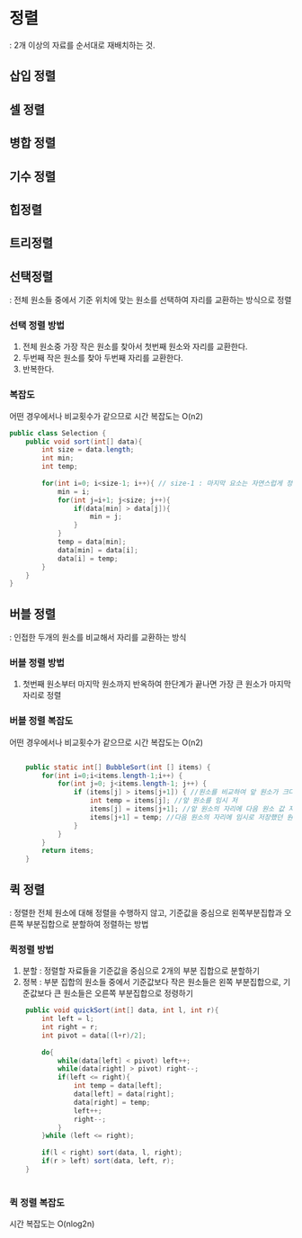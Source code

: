 
# 정렬
: 2개 이상의 자료를 순서대로 재배치하는 것.


## 삽입 정렬
## 셀 정렬
## 병합 정렬
## 기수 정렬
## 힙정렬
## 트리정렬


## 선택정렬
: 전체 원소들 중에서 기준 위치에 맞는 원소를 선택하여 자리를 교환하는 방식으로 정렬

### 선택 정렬 방법
1. 전체 원소중 가장 작은 원소를 찾아서 첫번째 원소와 자리를 교환한다.
2. 두번째 작은 원소를 찾아 두번째 자리를 교환한다.
3. 반복한다.

### 복잡도
어떤 경우에서나 비교횟수가 같으므로 시간 복잡도는 O(n2)

```java
public class Selection {
    public void sort(int[] data){
        int size = data.length;
        int min; 
        int temp;
        
        for(int i=0; i<size-1; i++){ // size-1 : 마지막 요소는 자연스럽게 정렬됨
            min = i;
            for(int j=i+1; j<size; j++){
                if(data[min] > data[j]){
                    min = j;
                }
            }
            temp = data[min];
            data[min] = data[i];
            data[i] = temp;
        }
    }
}
```

## 버블 정렬
: 인접한 두개의 원소를 비교해서 자리를 교환하는 방식

### 버블 정렬 방법
1. 첫번째 원소부터 마지막 원소까지 반옥하여 한단계가 끝나면 가장 큰 원소가 마지막 자리로 정렬

### 버블 정렬 복잡도
어떤 경우에서나 비교횟수가 같으므로 시간 복잡도는 O(n2)
```java

    public static int[] BubbleSort(int [] items) {
        for(int i=0;i<items.length-1;i++) {
            for(int j=0; j<items.length-1; j++) {
                if (items[j] > items[j+1]) { //원소를 비교하여 앞 원소가 크다면..
                    int temp = items[j]; //앞 원소를 임시 저
                    items[j] = items[j+1]; //앞 원소의 자리에 다음 원소 값 저장
                    items[j+1] = temp; //다음 원소의 자리에 임시로 저장했던 원소값 저
                }
            }
        }
        return items;
    }

```

## 퀵 정렬
: 정렬한 전체 원소에 대해 정렬을 수행하지 않고, 기준값을 중심으로 왼쪽부분집합과 오른쪽 부분집합으로 분할하여 정렬하는 방법

### 퀵정렬 방법
1. 분할 : 정렬할 자료들을 기준값을 중심으로 2개의 부분 집합으로 분할하기
2. 정복 : 부분 집합의 원소들 중에서 기준값보다 작은 원소들은 왼쪽 부분집합으로, 기준값보다 큰 원소들은 오른쪽 부분집합으로 정령하기

```java
    public void quickSort(int[] data, int l, int r){
        int left = l;
        int right = r;
        int pivot = data[(l+r)/2];
        
        do{
            while(data[left] < pivot) left++;
            while(data[right] > pivot) right--;
            if(left <= right){    
                int temp = data[left];
                data[left] = data[right];
                data[right] = temp;
                left++;
                right--;
            }
        }while (left <= right);
        
        if(l < right) sort(data, l, right);
        if(r > left) sort(data, left, r);
    }
    

```

### 퀵 정렬 복잡도
 시간 복잡도는 O(nlog2n)

